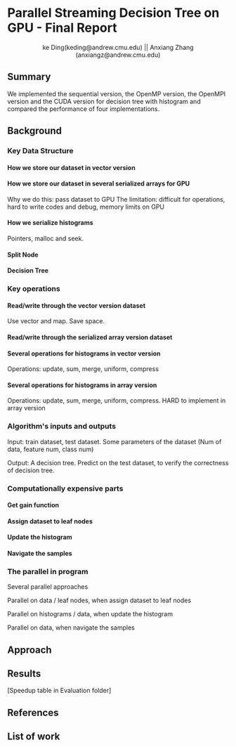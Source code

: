 # Parallel Streaming Decision Tree on GPU - Final Report
<center> ke Ding(keding@andrew.cmu.edu) || Anxiang Zhang (anxiangz@andrew.cmu.edu) </center>

## Summary
We implemented the sequential version, the OpenMP version, the OpenMPI version and the CUDA version for decision tree with histogram and compared the performance of four implementations.

## Background

### Key Data Structure

#### How we store our dataset in vector version

#### How we store our dataset in several serialized arrays for GPU
Why we do this: pass dataset to GPU
The limitation: difficult for operations, hard to write codes and debug, memory limits on GPU

#### How we serialize histograms
Pointers, malloc and seek.

#### Split Node

#### Decision Tree

### Key operations

#### Read/write through the vector version dataset
Use vector and map. Save space.

#### Read/write through the serialized array version dataset


#### Several operations for histograms in vector version
Operations: update, sum, merge, uniform, compress

#### Several operations for histograms in array version
Operations: update, sum, merge, uniform, compress. HARD to implement in array version

### Algorithm's inputs and outputs
Input: train dataset, test dataset. Some parameters of the dataset (Num of data, feature num, class num)

Output: A decision tree. Predict on the test dataset, to verify the correctness of decision tree.

### Computationally expensive parts

#### Get gain function

#### Assign dataset to leaf nodes

#### Update the histogram

#### Navigate the samples

### The parallel in program
Several parallel approaches

Parallel on data / leaf nodes, when assign dataset to leaf nodes

Parallel on histograms / data, when update the histogram

Parallel on data, when navigate the samples


## Approach

## Results

[Speedup table in Evaluation folder]


## References

## List of work

